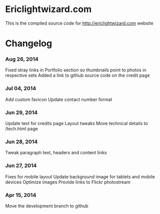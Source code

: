 # Ericlightwizard.com
This is the compiled source code for http://ericlightwizard.com website

 # Changelog



 ### Aug 26, 2014
 Fixed stray links in Portfolio section so thumbnails point to photos in respective sets
 Added a link to github source code on the credit page

### Jul 04, 2014
Add custom favicon
Update contact number format

### Jun 29, 2014
Update text for credits page
Layout tweaks
Move technical details to /tech.html page 

### Jun 28, 2014
Tweak paragraph text, headers and content links

### Jun 27, 2014
Fixes for mobile layout
Update background image for tablets and mobile devices
Optimize images 
Provide links to Flickr photostream 

 ### Apr 15,  2014
 Move the development branch to github
